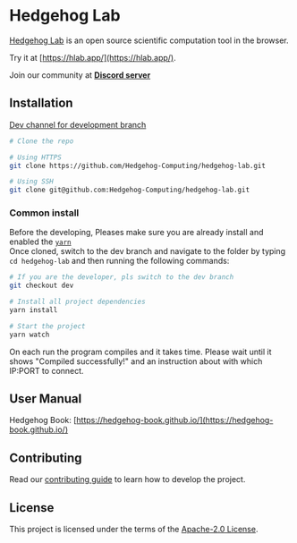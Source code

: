 # Hedgehog Lab

[Hedgehog Lab](https://hlab.app/) is an open source scientific computation tool in the browser.

Try it at [https://hlab.app/](https://hlab.app/).

Join our community at [**Discord server**](https://discord.gg/kmuBw8pRFf)

## Installation

[Dev channel for development branch](https://github.com/Hedgehog-Computing/hedgehog-lab/tree/dev)

```bash
# Clone the repo

# Using HTTPS
git clone https://github.com/Hedgehog-Computing/hedgehog-lab.git

# Using SSH
git clone git@github.com:Hedgehog-Computing/hedgehog-lab.git
```

### Common install

Before the developing, Pleases make sure you are already install and enabled the [`yarn`](https://yarnpkg.com/)  
Once cloned, switch to the dev branch and navigate to the folder by typing `cd hedgehog-lab` and then running the
following commands:

```bash
# If you are the developer, pls switch to the dev branch
git checkout dev

# Install all project dependencies
yarn install

# Start the project
yarn watch
```

On each run the program compiles and it takes time. Please wait until it shows "Compiled successfully!" and an
instruction about with which IP:PORT to connect.

## User Manual

Hedgehog Book: [https://hedgehog-book.github.io/](https://hedgehog-book.github.io/)

## Contributing

Read our [contributing guide](CONTRIBUTING.md) to learn how to develop the project.

## License

This project is licensed under the terms of the [Apache-2.0 License](LICENSE).

